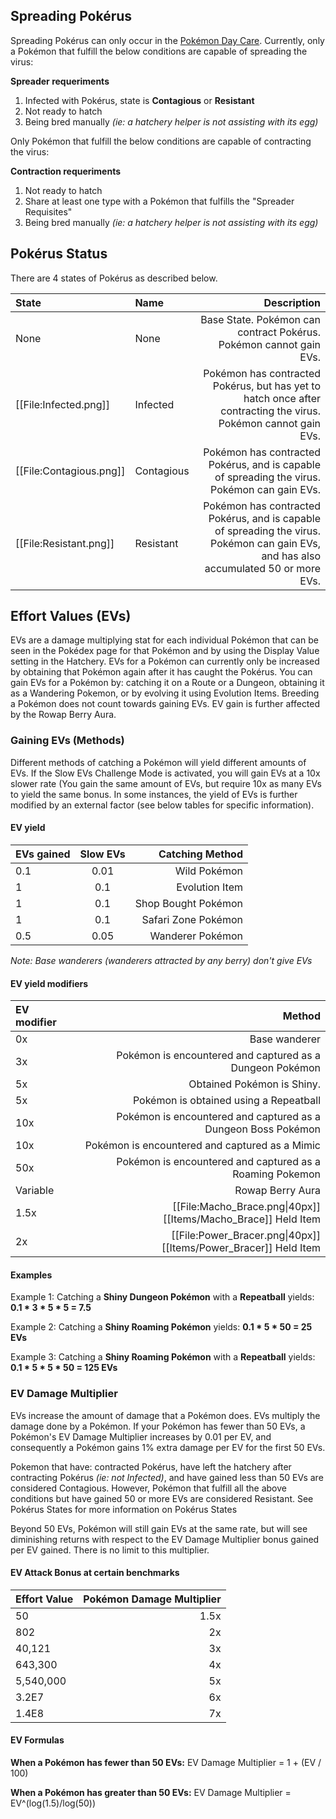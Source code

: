 ## Spreading Pokérus

Spreading Pokérus can only occur in the [Pokémon Day Care](#!Hatchery). Currently, only a Pokémon that fulfill the below conditions are capable of spreading the virus:

**Spreader requeriments**
1. Infected with Pokérus, state is **Contagious** or **Resistant**
2. Not ready to hatch
3. Being bred manually *(ie: a hatchery helper is not assisting with its egg)*

Only Pokémon that fulfill the below conditions are capable of contracting the virus:

**Contraction requeriments**
1. Not ready to hatch
2. Share at least one type with a Pokémon that fulfills the "Spreader Requisites"
3. Being bred manually *(ie: a hatchery helper is not assisting with its egg)*

## Pokérus Status

There are 4 states of Pokérus as described below.

State | Name | Description
:--- | :--- | ---:
None | None | Base State. Pokémon can contract Pokérus. Pokémon cannot gain EVs.
[[File:Infected.png]] | Infected | Pokémon has contracted Pokérus, but has yet to hatch once after contracting the virus. Pokémon cannot gain EVs.
[[File:Contagious.png]] | Contagious | Pokémon has contracted Pokérus, and is capable of spreading the virus. Pokémon can gain EVs.
[[File:Resistant.png]] | Resistant | Pokémon has contracted Pokérus, and is capable of spreading the virus. Pokémon can gain EVs, and has also accumulated 50 or more EVs.

## Effort Values (EVs)

EVs are a damage multiplying stat for each individual Pokémon that can be seen in the Pokédex page for that Pokémon and by using the Display Value setting in the Hatchery. EVs for a Pokémon can currently only be increased by obtaining that Pokémon again after it has caught the Pokérus. You can gain EVs for a Pokémon by: catching it on a Route or a Dungeon, obtaining it as a Wandering Pokemon, or by evolving it using Evolution Items. Breeding a Pokémon does not count towards gaining EVs. EV gain is further affected by the Rowap Berry Aura.

### Gaining EVs (Methods)

Different methods of catching a Pokémon will yield different amounts of EVs. If the Slow EVs Challenge Mode is activated, you will gain EVs at a 10x slower rate (You gain the same amount of EVs, but require 10x as many EVs to yield the same bonus. In some instances, the yield of EVs is further modified by an external factor (see below tables for specific information).

#### EV yield

EVs gained | Slow EVs | Catching Method
:--- | :---: | ---:
0.1 | 0.01 | Wild Pokémon
1 | 0.1 | Evolution Item
1 | 0.1 | Shop Bought Pokémon
1 | 0.1 | Safari Zone Pokémon
0.5 | 0.05 | Wanderer Pokémon

*Note: Base wanderers (wanderers attracted by any berry) don't give EVs*

#### EV yield modifiers

EV modifier | Method
:--- | ---:
0x | Base wanderer
3x | Pokémon is encountered and captured as a Dungeon Pokémon
5x | Obtained Pokémon is Shiny.
5x | Pokémon is obtained using a Repeatball
10x | Pokémon is encountered and captured as a Dungeon Boss Pokémon
10x | Pokémon is encountered and captured as a Mimic
50x | Pokémon is encountered and captured as a Roaming Pokemon
Variable | Rowap Berry Aura
1.5x | [[File:Macho_Brace.png\|40px]]  [[Items/Macho_Brace]] Held Item
2x | [[File:Power_Bracer.png\|40px]]  [[Items/Power_Bracer]] Held Item

#### Examples

Example 1: Catching a **Shiny Dungeon Pokémon** with a **Repeatball** yields:
**0.1 \* 3 \* 5 \* 5 = 7.5**

Example 2: Catching a **Shiny Roaming Pokémon** yields:
**0.1 \* 5 \* 50 = 25 EVs**

Example 3: Catching a **Shiny Roaming Pokémon** with a **Repeatball** yields:
**0.1 \* 5 \* 5 \* 50 = 125 EVs**

### EV Damage Multiplier

EVs increase the amount of damage that a Pokémon does. EVs multiply the damage done by a Pokémon. If your Pokémon has fewer than 50 EVs, a Pokémon's EV Damage Multiplier increases by 0.01 per EV, and consequently a Pokémon gains 1% extra damage per EV for the first 50 EVs.

Pokemon that have: contracted Pokérus, have left the hatchery after contracting Pokérus *(ie: not Infected)*, and have gained less than 50 EVs are considered Contagious. However, Pokémon that fulfill all the above conditions but have gained 50 or more EVs are considered Resistant. See Pokérus States for more information on Pokérus States

Beyond 50 EVs, Pokémon will still gain EVs at the same rate, but will see diminishing returns with respect to the EV Damage Multiplier bonus gained per EV gained. There is no limit to this multiplier.

#### EV Attack Bonus at certain benchmarks

Effort Value | Pokémon Damage Multiplier
:--- | ---:
50 | 1.5x
802 | 2x
40,121 | 3x
643,300 | 4x
5,540,000 | 5x
3.2E7 | 6x
1.4E8 | 7x

#### EV Formulas

**When a Pokémon has fewer than 50 EVs:**
EV Damage Multiplier = 1 + (EV / 100)

**When a Pokémon has greater than 50 EVs:**
EV Damage Multiplier = EV^(log(1.5)/log(50))
